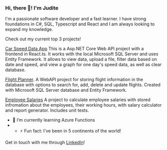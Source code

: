 ### Hi, there 👋! I'm Judite

I'm a passionate software developer and a fast learner. I have strong foundations in C#, SQL, Typescript and React and I am always looking to expand my knowledge.

Check out my current top 3 projects!

[Car Speed Data App](https://github.com/judite-senkane/car-speed-data-web-api) This is a Asp.NET Core Web API project with a frontend in React.ts. It works with the local Microsoft SQL Server and uses Entity Framework. It allows to view data, upload a file, filter data based on date and speed, and view a graph for one day's speed data, as well as clear database.

[Flight Planner](https://github.com/judite-senkane/flight-planner). A WebAPI project for storing flight information in the database with options to search for, add, delete and update flights. Created with Microsoft SQL Server database and Entity Framework.

[Employee Salaries](https://github.com/judite-senkane/employee-salaries) A project to calculate employee salaries with stored infromation about the employees, their working hours, with salary calculator and report generator. Includes unit tests.

- 🌱 I’m currently learning Azure Functions
- - ⚡ Fun fact: I've been in 5 continents of the world!

Get in touch with me through [LinkedIn](https://www.linkedin.com/in/judite-senkane/)!

<!--
**judite-senkane/judite-senkane** is a ✨ _special_ ✨ repository because its `README.md` (this file) appears on your GitHub profile.

Here are some ideas to get you started:

- 🔭 I’m currently working on ...
- 🌱 I’m currently learning ...
- 👯 I’m looking to collaborate on ...
- 🤔 I’m looking for help with ...
- 💬 Ask me about ...
- 📫 How to reach me: ...
- 😄 Pronouns: ...
- ⚡ Fun fact: ...
-->
